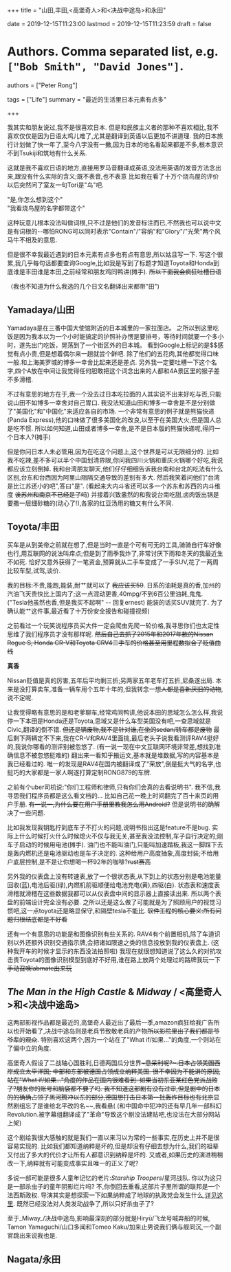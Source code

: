 +++
title = "山田,丰田,<高堡奇人>和<决战中途岛>和永田"

date = 2019-12-15T11:23:00
lastmod = 2019-12-15T11:23:59
draft = false

# Authors. Comma separated list, e.g. `["Bob Smith", "David Jones"]`.
authors = ["Peter Rong"]

tags = ["Life"]
summary = "最近的生活里日本元素有点多"

+++

我其实和朋友说过,我不是很喜欢日本.
但是和民族主义者的那种不喜欢相比,我不喜欢仅仅是因为日语太鸡儿难了,尤其是翻译到英语以后更加不讲道理.
我的日本旅行计划做了快一年了,至今八字没有一撇,因为日本的地名看起来都差不多,根本意识不到Tsukiji和筑地有什么关系.

这就是我不喜欢日语的地方,直接用罗马音翻译成英语,没法用英语的发音方法念出来,跟没有什么实际的含义;既不表音,也不表意
比如我在看了十万个烧鸟屋的评价以后突然问了室友一句Tori是"鸟"吧.

"是,你怎么想到这个"  
"我看烧鸟屋的名字都带这个"  

这种玩意儿根本没法叫做词根,只不过是他们的发音标注而已,不然我也可以说中文是有词根的--哪怕RONG可以同时表示"Contain"/"容纳"和"Glory"/"光荣"两个风马牛不相及的意思.

但是很不幸我最近遇到的日本元素有点多也有点有意思,所以姑且写一下.
写这个很累,我几乎每句话都要查询Google,比如我是写到了标题才知道Toyota和Honda到底谁是丰田谁是本田,之前经常和朋友鸡同鸭讲(摊手).
~~所以下面我会疯狂吐槽日语~~

（我也不知道为什么我选的几个日文名翻译出来都带"田")

## Yamadaya/山田

Yamadaya是在三番中国大使馆附近的日本城里的一家拉面店。
之所以到这里吃饭是因为我本以为一个小时能搞定的护照补办愣是要排号，等待时间就要一个多小时，遂先出门吃饭，晃荡到了一个街区外的日本城。
看到Google上标记的是$$感觉有点小贵,但是想着偶尔来一趟就尝个鲜吧.
除了他们的五花肉,其他都觉得口味一般.和上海美罗城的博多一幸舍比起来还是差点.
另外我一定要吐槽一下这个名字,四个A放在中间让我觉得任何胆敢把这个词念出来的人都和4A景区里的猴子差不多滑稽.

不过有意思的地方在于,我一个没去过日本吃拉面的人其实说不出来好吃与否,只能说山田不如博多一幸舍对自己胃口.
我没法知道山田和博多一幸舍是不是分别做了"美国化"和"中国化"来适应各自的市场.
一个非常有意思的例子就是熊猫快递(Panda Express),他的口味做了很多美国化的改良,以至于在美国大火,但是国人总是吃不惯.
所以如何知道,山田或者博多一幸舍,是不是日本版的熊猫快递呢,得问一个日本人?(摊手)

但是你问日本人未必管用,因为在吃这个问题上,这个世界是可以无限细分的.
比如我不吃辣,差不多可以半个中国划清界限,你问我四川火锅和重庆火锅哪个好吃,我说都应该立刻倒掉.
我和台湾朋友聊天,他们仔仔细细告诉我台南和台北的吃法有什么区别,台东和台西因为阿里山阻隔交通导致的差别有多大.
然后我笑着问他们"台湾是比江苏还小的吧",答曰"是".
(看起来大内斗省还可以多一个苏东和苏西的内斗维度 ~~诶苏州和南京不已经是了吗~~)
并接着兴致盎然的和我说台南吃甜,卤肉饭出锅是要撒一层细砂糖的(动心了!),各家的红豆汤用的糖又有什么不同.

## Toyota/丰田

买车是从到美帝之前就在想了,但是当时一直是个可有可无的工具,骑骑自行车好像也行,用互联网的说法叫痒点;但是到了雨季我炸了,非常讨厌下雨和冬天的我最近生不如死.
恰好又意外获得了一笔资金,预算就从二手车变成了一手SUV,花了一两周比较车型,试驾,谈价.

我的目标:不贵,能跑,能装,耐艹就可以了 ~~我应该买59~~.
日系的油耗是真的香,加州的汽油飞天贵快比上国内了;这一点混动更香,40mpg/不到6百公里油耗,鬼鬼.
("Tesla他虽然也香,但是我买不起啊" -- 回复ernest)
能装的话买SUV就完了.
为了确认能艹这件事,最近看了十万份安全报告和碰撞视频(

之前看过一个玩笑说程序员买大件一定会爬虫先爬一轮价格,我寻思你们也太定性思维了我们程序员才没有那样呢.
~~然后自己去抓了2015年和2017年款的Nissan Rogue S, Honda CR-V和Toyota CRV4二手车的价格甚至用里程数拟合了贬值曲线~~

**真香**

Nissan贬值是真的厉害,五年后平均剩三折;另两家五年老车打五折,尼桑遂出局.
本来是没打算卖车,准备一辆车用个五年十年的,但我转念一想~~人都是喜新厌旧的动物~~,说不定呢.

让我觉得略有意思的是和老爹聊车,经常鸡同鸭讲,他说本田的思域怎么怎么样,我说停一下本田是Honda还是Toyota,思域又是什么车型美国没有吧,一查思域就是Civic,翻译的倒不错.
~~但还是辆废物,我不是针对谁,在坐的sedan/轿车都是废物~~
最后剩下两辆定不下来,我在CR-V和RAV4里面挑,最后老头子说我看测评RAV4挺好的,我说你哪看的测评别被忽悠了.
(有一说一现在中文互联网环境非常差,想找到准确信息不被忽悠挺难的)
翻出来一看知乎搬运文,基本就是堆数据,写的内容基本是我已经看过的.
唯一的发现是RAV4在国内被翻译成了"荣放",倒是挺大气的名字,也挺巧的大家都是一家人啊遂打算定制RONG879的车牌.

之前有个uber司机说:"你们工程师和律师,只有你们会真的去看说明书".
我不信,我寻思我们程序员都是这么看文档的...
比如自己花一晚上时间翻完了百十来页的用户手册.
~~有一说一,为什么要在用户手册里教我怎么用Android?~~
但是说明书的确解决了一些问题.

比如我发现我钥匙拧到底车子不打火的问题,说明书指出这是feature不是bug.
实际上什么时候打火什么时候熄火不仅与我无关,甚至我没法控制,车子自行决定的;刚车子启动的时候用电池(摊手).
油门也不能叫油门,只能叫加速踏板,我这一脚踩下去是轰内燃机还是电池驱动也是车子决定的.
这种给用户高度抽象,高度封装;不给用户底层控制,是不是让你想喝一杯92年的咖啡?~~rust赛高~~

另外我的仪表盘上没有转速表,放了一个很状态表,从下到上的状态分别是电池能量回收(蓝),电池后驱(绿),内燃机前驱顺便给电池充电(黄),四驱(白).
状态表和速度表滑稽就滑稽在这些数据我都可以从仪表盘中间的显示器上直接读出来.
所以两个表盘的前端设计完全没有必要.
之所以还是这么做了可能就是为了照顾用户的视觉习惯吧,这一点toyota还是略显保守,和隔壁tesla不能比.
~~软件工程的核心要义:所有问题归根结底都是不好看~~

还有一个有意思的功能是和图像识别有些关系的.
RAV4有个前置相机,除了车道识别以外还额外识别交通指示牌,会把诸如限速之类的信息投放到我的仪表盘上.
(这种我开车的时候才显示的东西没法拍照啦)
我现在就很想知道说了这么久的对抗攻击贵Toyota的图像识别模型到底好不好用,谁在路上放两个处理过的路牌我玩一下
~~手动召唤labmate出来玩~~

## _The Man in the High Castle_ & _Midway_ / <高堡奇人>和<决战中途岛>

这两部影视作品都是最近的,高堡奇人最近出了最后一季,amazon疯狂给我广告所以也开始看了,决战中途岛则是老兵节致敬老兵的产物~~所以影院里出了我们都是爷爷辈的观众~~.
特别喜欢这两个,因为一个站在了"What if/如果..."的角度,一个则站在了偏中立的角度.

高堡奇人假设了二战轴心国胜利,日德两国瓜分世界~~~意呆利呢?~.日本占领美国西岸成立太平洋国; 中部和东部被德国占领成立纳粹美国.
很不幸因为不能讲的原因,站在"What if/如果..."角度的作品在国内很难看到.
如果当初东亚某红色党派战败了?朋友你的账号和脑袋都不要了吗.
我不知道这部剧有没有过审,但是剧中的日本的的确确占领了黑河腾冲以东的部分,德国想打击日本第一批轰炸目标也有北京~~显然剧组忘了是谁给北平改的名~~,我看悬(
(和中国命中犯冲的还有早几年一部科幻Revolution.被字幕组翻译成了"革命"导致这个剧没法建贴吧,也没法在大部分网站上架)

这个剧给我很大感触的就是我们一直以来习以为常的一些事实,在历史上并不是很容易实现的.
比如我们都知道纳粹是坏的,但是却没有仔细去想为什么,我们的祖辈又付出了多大的代价才让所有人都意识到纳粹是坏的.
又或者,如果历史的演进稍稍改一下,纳粹就有可能变成事实且唯一的正义了呢?

多说一部可能是很多人童年记忆的老片:_Starship Troopers_/星河战队.
你以为这只是一部杀虫子的童年阴影烂片吗?
不,你倒回去重看,这部片子里所谓的联邦是一个法西斯政权.
导演其实是想探索一下如果纳粹成了地球的执政党会发生什么,[详见这里](https://www.imdb.com/title/tt8344332/).
既然已经没法对人类发动战争了,所以只好杀虫子了?

至于_Miway_/决战中途岛,影响最深刻的部分就是Hiryū/飞龙号喊弃船的时候, Tamon Yamaguchi/山口多闻和Tomeo Kaku/加来止男说我们俩与舰同沉,一个副官跳出来说我也是.

## Nagata/永田

